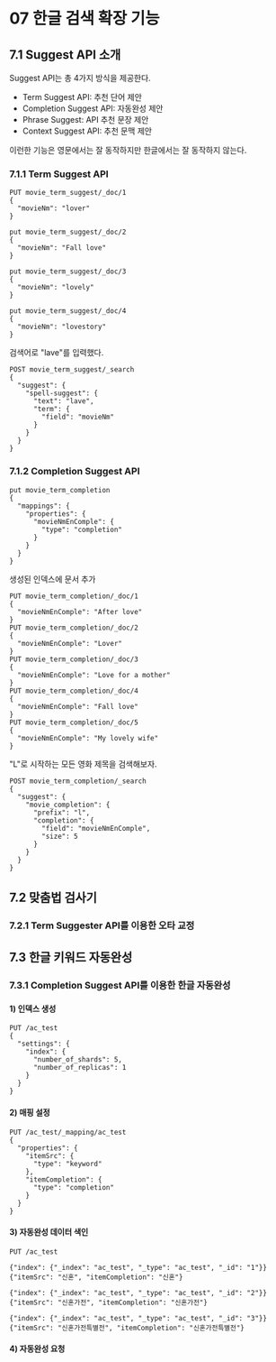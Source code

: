 # 07 한글 검색 확장 기능

## 7.1 Suggest API 소개

Suggest API는 총 4가지 방식을 제공한다.

* Term Suggest API: 추천 단어 제안
* Completion Suggest API: 자동완성 제안
* Phrase Suggest: API 추천 문장 제안
* Context Suggest API: 추천 문맥 제안

이런한 기능은 영문에서는 잘 동작하지만 한글에서는 잘 동작하지 않는다.



### 7.1.1 Term Suggest API

```http
PUT movie_term_suggest/_doc/1
{
  "movieNm": "lover"
}

put movie_term_suggest/_doc/2
{
  "movieNm": "Fall love"
}

put movie_term_suggest/_doc/3
{
  "movieNm": "lovely"
}

put movie_term_suggest/_doc/4
{
  "movieNm": "lovestory"
}
```

검색어로 "lave"를 입력했다.

```http
POST movie_term_suggest/_search
{
  "suggest": {
    "spell-suggest": {
      "text": "lave",
      "term": {
        "field": "movieNm"
      }
    }
  }
}
```



### 7.1.2 Completion Suggest API

```http
put movie_term_completion
{
  "mappings": {
    "properties": {
      "movieNmEnComple": {
        "type": "completion"
      }
    }
  }
}
```

생성된 인덱스에 문서 추가

```http
PUT movie_term_completion/_doc/1
{
  "movieNmEnComple": "After love"
}
PUT movie_term_completion/_doc/2
{
  "movieNmEnComple": "Lover"
}
PUT movie_term_completion/_doc/3
{
  "movieNmEnComple": "Love for a mother"
}
PUT movie_term_completion/_doc/4
{
  "movieNmEnComple": "Fall love"
}
PUT movie_term_completion/_doc/5
{
  "movieNmEnComple": "My lovely wife"
}
```

"L"로 시작하는 모든 영화 제목을 검색해보자.

```http
POST movie_term_completion/_search
{
  "suggest": {
    "movie_completion": {
      "prefix": "l",
      "completion": {
        "field": "movieNmEnComple",
        "size": 5
      }
    }
  }
}
```



## 7.2 맞춤법 검사기

### 7.2.1 Term Suggester API를 이용한 오타 교정



## 7.3 한글 키워드 자동완성

### 7.3.1 Completion Suggest API를 이용한 한글 자동완성

#### 1) 인덱스 생성

```http
PUT /ac_test
{
  "settings": {
    "index": {
      "number_of_shards": 5,
      "number_of_replicas": 1
    }
  }
}
```



#### 2) 매핑 설정

```http
PUT /ac_test/_mapping/ac_test
{
  "properties": {
    "itemSrc": {
      "type": "keyword"
    },
    "itemCompletion": {
      "type": "completion"
    }
  }
}
```



#### 3) 자동완성 데이터 색인

```http
PUT /ac_test

{"index": {"_index": "ac_test", "_type": "ac_test", "_id": "1"}}
{"itemSrc": "신혼", "itemCompletion": "신혼"}

{"index": {"_index": "ac_test", "_type": "ac_test", "_id": "2"}}
{"itemSrc": "신혼가전", "itemCompletion": "신혼가전"}

{"index": {"_index": "ac_test", "_type": "ac_test", "_id": "3"}}
{"itemSrc": "신혼가전특별전", "itemCompletion": "신혼가전특별전"}
```



#### 4) 자동완성 요청







































